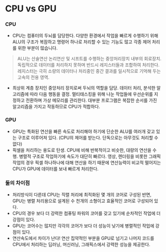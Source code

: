 # CPU vs GPU

### CPU

- CPU는 컴퓨터의 두뇌를 담당한다. 다양한 환경에서 작업을 빠르게 수행하기 위해 ALU의 구조가 복잠하고 명령어 하나로 처리할 수 있는 기능도 많고 각종 제어 처리를 위한 부분이 많습니다.

>ALU는 산술연산 논리연산 및 시프트를 수행하는 중앙처리장치 내부의 회로장치. 독립적으로 데이터를 처리하지 못하며 반드시 레지스터들과 조합하여 처리한다.
>레지스터는 극히 소량의 데이터나 처리중인 중간 결과를 일시적으로 기억해 두는 고속의 전용 영역.

- 최상위 계층 장치인 중앙처리 장치로써 두뇌의 역할을 담당. 데이터 처리, 분석한 알고리즘에 따라 다음 행동을 결정. 멀티태스킹을 위해 나눈 작업들에 우선순위를 지정하고 전환하며 가상 메모리를 관리한다. 대부분 프로그램은 복잡한 순서를 가진 알고리즘을 가지고 작동하므로 CPU가 적합하다.

### GPU

- GPU는 특화된 연산을 빠른 속도로 처리해야 하기에 단순한 ALU를 여러개 갖고 있는 구조로 이루어져 있다. (CPU의 제어를 받는다. 단독으로는 아무것도 처리할 수 없다)
- 픽셀을 처리하는 용도로 탄생. CPU에 비해 반복적이고 비슷한, 대량의 연산을 수행. 병렬적 구조로 작업하기에 속도가 대단히 빠르다. 영상, 렌더링을 비롯한 그래픽 작업의 경우 픽셀 하나하나에 대해 연산을 하기 때문에 연산능력이 비교적 떨어지는 CPU가 GPU에 데이터를 보내 빠르게 처리한다.


### 둘의 차이점

- 처리방식이 다른데 CPU는 직렬 처리에 최적화된 몇 개의 코어로 구성된 반면, GPU는 병렬 처리용으로 설계된 수 천개의 소형이고 효율적인 코어로 구성되어 있다.
- CPU의 경우 보다 더 강력한 컴퓨팅 파워의 코어를 갖고 있기에 순차적인 작업에 더 강점이 있다.
- GPU는 코어수는 많지만 각각의 코어가 보다 더 성능이 낮기에 병렬적인 작업에 강점이 있다.
- 연산속도에서 차이가 난다! 연산 집약적인 부분을 GPU로 넘기고 나머지 코드를 CPU에서 처리하는 딥러닝, 머신러닝, 그래픽스에서 강력한 성능을 제공한다.
